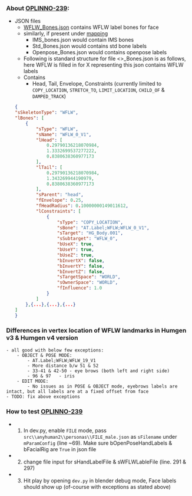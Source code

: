 ### About [OPLINNO-239](https://github.com/mnt1lr/image-render-blender-human/tree/feature/OPLINNO-239---add-WFLW-face-labels):


- JSON files
    - [WFLW_Bones.json](https://github.com/mnt1lr/image-render-blender-human/blob/feature/OPLINNO-239---add-WFLW-face-labels/src/anyhuman2/labelling/mapping/WFLW_Bones.json) contains WFLW label bones for face
    - similarly, if present under [mapping](https://github.com/mnt1lr/image-render-blender-human/tree/feature/OPLINNO-239---add-WFLW-face-labels/src/anyhuman2/labelling/mapping)
        - IMS_bones.json would contain IMS bones
        - Std_Bones.json would contains std bone labels
        - Openpose_Bones.json would contains openpose labels
    - Following is standard structure for file <<X>>_Bones.json is as follows, here WFLW is filled in for X representing this json contains WFLW labels
    - Contains
        - Head, Tail, Envelope, Constraints (currently limited to `COPY_LOCATION`, `STRETCH_TO`, `LIMIT_LOCATION`, `CHILD_OF` & `DAMPED_TRACK`)
    ```json
    {
    "sSkeletonType": "WFLW",
    "lBones": [
        {
            "sType": "WFLW",
            "sName": "WFLW_0_V1",
            "lHead": [
                0.29790136218070984,
                1.3332699537277222,
                0.8380638360977173
            ],
            "lTail": [
                0.29790136218070984,
                1.343269944190979,
                0.8380638360977173
            ],
            "sParent": "head",
            "fEnvelope": 0.25,
            "fHeadRadius": 0.10000000149011612,
            "lConstraints": [
                {
                    "sType": "COPY_LOCATION",
                    "sBone": "AT.Label;WFLW;WFLW_0_V1",
                    "sTarget": "HG_Body.001",
                    "sSubtarget": "WFLW_0",
                    "bUseX": true,
                    "bUseY": true,
                    "bUseZ": true,
                    "bInvertX": false,
                    "bInvertY": false,
                    "bInvertZ": false,
                    "sTargetSpace": "WORLD",
                    "sOwnerSpace": "WORLD",
                    "fInfluence": 1.0
                }
            ]
        },{...},{...},{...}
    ]
    }
    ```

### Differences in vertex location of WFLW landmarks in Humgen v3 & Humgen v4 version
    - all good with below few exceptions:
        - OBJECT & POSE MODE:
            - AT.Label;WFLW;WFLW_19_V1
            - More distance b/w 51 & 52
            - 33-41 & 42-50 - eye brows (both left and right side)
            - 96 & 97   - iris
        - EDIT MODE:
            - No issues as in POSE & OBJECT mode, eyebrows labels are intact, but all labels are at a fixed offset from face
    - TODO: fix above exceptions


### How to test [OPLINNO-239](https://github.com/mnt1lr/image-render-blender-human/tree/feature/OPLINNO-239---add-WFLW-face-labels)
- 1. In dev.py, enable `FILE` mode, pass `src\\anyhuman2\\personas\\FILE_male.json` as `sFilename` under `mParamConfig` (line ~69). Make sure bOpenPoseHandLabels & bFacialRig are `True` in json file
- 2. change file input for sHandLabelFile & sWFLWLableFile (line. 291 & 297)
- 3. Hit play by opening `dev.py` in blender debug mode, Face labels should show up (of-course with exceptions as stated above)
